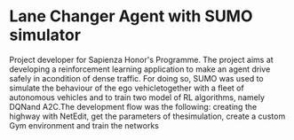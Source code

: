# Lane Changer Agent with SUMO simulator
Project developer for Sapienza Honor's Programme.
The project aims at developing a reinforcement learning application to make an agent drive safely in acondition of dense traffic. For doing so, SUMO was used to simulate the behaviour of the ego vehicletogether with a fleet of autonomous vehicles and to train two model of RL algorithms, namely DQNand A2C.The development flow was the following: creating the highway with NetEdit, get the parameters of thesimulation, create a custom Gym environment and train the networks

